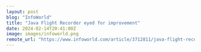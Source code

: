 ```yaml
---
layout: post
blog: "InfoWorld"
title: "Java Flight Recorder eyed for improvement"
date: 2024-02-14T20:41:00Z
image: images/infoworld.png
remote_url: "https://www.infoworld.com/article/3712811/java-flight-recorder-eyed-for-improvement.html#tk.rss_applicationdevelopment"
---
```

